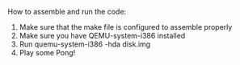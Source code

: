 How to assemble and run the code:
1. Make sure that the make file is configured to assemble properly
2. Make sure you have QEMU-system-i386 installed
3. Run quemu-system-i386 -hda disk.img
4. Play some Pong!
